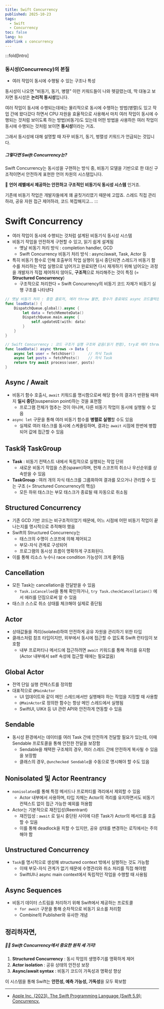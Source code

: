 ```yaml
---
title: Swift Concurrency
published: 2025-10-23
tags:
  - Swift
  - Concurrency
toc: false
lang: ko
abbrlink : concurrency
---
```


:::fold[Intro]
### 동시성(Concurrency)의 본질

- 여러 작업이 동시에 수행될 수 있는 구조나 특성

동시성이 나오면 "비동기, 동기, 병렬" 이런 키워드들이 나와 헷갈렸는데, 딱 대놓고 보자면 동시성은 **논리적 동시성**입니다.

여러 작업이 동시에 수행되는데에는 물리적으로 동시에 수행하는 방법(병렬)도 있고 작업 간에 왔다갔다 하면서 CPU 자원을 효율적으로 사용해서 마치 여러 작업이 동시에 수행되는 것처럼 보이도록 하는 방법(비동기)도 있는데 어떤 방법을 사용하든 여러 작업이 동시에 수행되는 것처럼 보이면 **동시성**이라는 거죠.

그래서 동시성에 대해 설명할 때 자꾸 비동기, 동기, 벙렬성 키워드가 언급되는 것입니다.

##### 그렇다면 Swift Concurrency는?

Swift Concurrency는 동시성을 구현하는 방식 중, 비동기 모델을 기반으로 한 대신 구조적이면서 안전하게 표현한 언어 차원의 시스템입니다.

🍎 **언어 레벨에서 제공하는 안전하고 구조적인 비동기식 동시성 시스템** 인거죠.

기존에 비동기 작업은 개발자들에게 꽤 골칫거리였기 때문에 고맙죠. 스레드 직접 관리하랴, 공유 자원 접근 제어하랴, 코드 복잡해지고...
:::

# Swift Concurrency

- 여러 작업이 동시에 수행되는 것처럼 설계된 비동기식 동시성 시스템
- 비동기 작업을 안전하게 구현할 수 있고, 읽기 쉽게 설계됨
  - 옛날 비동기 처리 방식 : completion handler, GCD
  - Swift Concurrency 비동기 처리 방식 : async/await, Task, Actor 등
- 특히 비동기 함수로 인해 호출부의 작업 실행이 일시 중단되면 스레드가 비동기 함수를 처리하는 작업 실행으로 넘어가고 완료되면 다시 재개하기 위해 넘어오는 과정을 개발자가 직접 제어하지 않아도, **구조적**으로 처리해주는 것이 특징 (= **Structured Concurrency**)
  - 구조적으로 처리한다 = Swift Concurrency의 비동기 코드 자체가 비동기 실행 구조를 나타낸다

```swift
// 옛날 비동기 처리 : 중첩 클로저, 에러 throw 불편, 함수가 종료돼도 async 코드블럭은 계속 실행될 수 있음
func loadData() {
    DispatchQueue.global().async {
        let data = fetchRemoteData()
        DispatchQueue.main.async {
            self.updateUI(with: data)
        }
    }
}

// Swift Concurrency : 코드 구조가 실행 구조와 같음(읽기 편함), try로 에러 throw, 부모-자식 태스크 구조(부모가 취소되면 자식도 취소됨)
func loadData() async throws -> Data {
    async let user = fetchUser()      // 자식 Task
    async let posts = fetchPosts()    // 자식 Task
    return try await process(user, posts)
}
```

## Async / Await

- 비동기 함수 호출시, `await` 키워드를 명시함으로써 해당 함수의 결과가 반환될 때까지 **일시 중단**(suspension point)하는 것을 표현함
  - 프로그램 전체가 멈추는 것이 아니며, 다른 비동기 작업이 동시에 실행될 수 있음
- `async let` 구문을 통해 여러 비동기 함수를 **병렬로 실행**할 수도 있음
  - 실제로 여러 태스크를 동시에 스케줄링하며, 결과는 `await` 시점에 한번에 병합되어 값에 접근할 수 있음

## Task와 TaskGroup

- **Task** : 비동기 컨텍스트 내에서 독립적으로 실행되는 작업 단위
  - 새로운 비동기 작업을 스폰(spawn)하며, 현재 스코프의 취소나 우선순위를 상속받을 수 있음
- **TaskGroup** : 여러 개의 자식 태스크를 그룹화하여 결과를 모으거나 관리할 수 있는 구조 (= Structured Concurrency의 핵심)
  - 모든 하위 태스크는 부모 태스크가 종료될 때 자동으로 취소됨

## Structured Concurrency

- 기존 GCD 기반 코드는 비구조적이었기 때문에, 어느 시점에 어떤 비동기 작업이 끝나는지를 명시적으로 추적해야 했음
- Swift의 Structured Concurrency는
  - 태스크의 수명이 스코프에 의해 제어되고
  - 부모-자식 관계로 구성되어
  - 프로그램의 동시성 흐름이 명확하게 구조화된다.
- 이를 통해 리소스 누수나 race condition 가능성이 크게 줄어듬

## Cancellation

- 모든 Task는 cancellation을 전달받을 수 있음
  - `Task.isCancelled`을 통해 확인하거나, `try Task.checkCancellation()` 에서 에러를 던짐으로써 알 수 있음
- 태스크 스스로 취소 상태를 체크해야 실제로 중단됨

## Actor

- 상태값들을 격리(isolated)하여 안전하게 공유 자원을 관리하기 위한 타입
- 클래스처럼 참조 타입이지만, 외부에서 동시에 접근할 수 없도록 Swift 런타임이 보호함
  - 내부 프로퍼티나 메서드에 접근하려면 `await` 키워드를 통해 격리를 유지함 (Actor 내부에서 self 속성에 접근할 때에는 필요없음)

## Global Actor

- 전역 단일 실행 컨텍스트를 정의함
- 대표적으로 `@MainActor`
  - UI 업데이트와 같이 메인 스레드에서만 실행해야 하는 작업을 지정할 때 사용함
  - `@MainActor`로 정의한 함수는 항상 메인 스레드에서 실행됨
  - SwiftUI, UIKit 등 UI 관련 API와 안전하게 연동할 수 있음

## Sendable

- 동시성 환경에서는 데이터를 여러 Task 간에 안전하게 전달할 필요가 있는데, 이때 Sendable 프로토콜을 통해 안전한 전달을 보장함
  - Sendable을 채택한 구조체의 경우, 여러 스레드 간에 안전하게 복사될 수 있음을 보장함
  - 클래스의 경우, `@unchecked Sendable`을 수동으로 명시해야 할 수도 있음

## Nonisolated 및 Actor Reentrancy

- `nonisolated`를 통해 특정 메서드나 프로퍼티를 격리에서 제외할 수 있음
  - Actor 내부에서 사용하며, 타입 자체는 Actor의 격리를 유지하면서도 비동기 컨텍스트 없이 접근 가능한 예외를 허용함
- Actor는 기본적으로 재진입성(Reentrant)
  - 재진입성 : `await` 로 일시 중단된 사이에 다른 Task가 Actor의 메서드를 호출할 수 있음
  - 이를 통해 deadlock을 피할 수 있지만, 공유 상태를 변경하는 로직에서는 주의해야 함

## Unstructured Concurrency

- `Task`를 명시적으로 생성해 structured context 밖에서 실행하는 것도 가능함
  - 이때 부모-자식 관계가 없기 때문에 수명관리와 취소 처리를 직접 해야함
  - SwiftUI나 async main context에서 독립적인 작업을 수행할 때 사용됨

## Async Sequences

- 비동기 데이터 스트림을 처리하기 위해 Swift에서 제공하는 프로토콜
  - `for await` 구문을 통해 순차적으로 비동기 요소를 처리함
  - Combine의 Publisher와 유사한 개념

## 정리하자면, 

##### ☝🏻 Swift Concurrency에서 중요한 원칙 세 가지!

1. **Structured Concurrency** : 동시 작업의 생명주기를 명확하게 제어
2. **Actor isolation** : 공유 상태의 안전성 보장
3. **Async/await syntax** : 비동기 코드이 가독성과 명확성 향상

이 시스템을 통해 Swift는 **안전성, 예측 가능성, 가독성**을 모두 확보함

---

- [Apple Inc. (2023). The Swift Programming Language (Swift 5.9): Concurrency.](https://docs.swift.org/swift-book/documentation/the-swift-programming-language/concurrency)